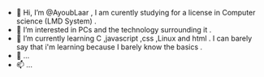 - 👋 Hi, I’m @AyoubLaar , I am curently studying for a license in Computer science (LMD System) . 
- 👀 I’m interested in PCs and the technology surrounding it .
- 🌱 I’m currently learning C ,javascript ,css ,Linux and html . I can barely say that i'm learning because I barely know the basics .
- 💞️ ...
- 📫 ...
<!---
AyoubLaar/AyoubLaar is a ✨ special ✨ repository because its `README.md` (this file) appears on your GitHub profile.
You can click the Preview link to take a look at your changes.
--->
